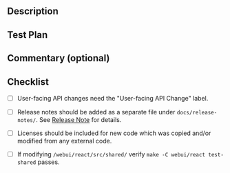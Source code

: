 ## Description

<!---
Lead with the intended commit body in this description field. For breaking changes,
please include "BREAKING CHANGE:" at the beginning of your commit body.
At a minimum, this section should include a bracketed reference to the Jira ticket,
e.g. "[DET-1234]". When squash-and-merging, copy this directly into the description field.
-->


## Test Plan

<!---
Describe the situations in which you've tested your change, and/or a screenshot as appropriate.
Reviewers may ask questions about this test plan to ensure adequate manual coverage of changes.
-->


## Commentary (optional)

<!---
Use this section of your description to add context to the PR. Could be for particularly
tricky bits of code that could use extra scrutiny, historical context useful for reviewers, etc.
You may intentionally leave this section blank and remove the title.
--->


## Checklist

- [ ] User-facing API changes need the "User-facing API Change" label.
- [ ] Release notes should be added as a separate file under `docs/release-notes/`.
See [Release Note](https://github.com/determined-ai/determined/blob/master/docs/release-notes/README.md) for details.
- [ ] Licenses should be included for new code which was copied and/or modified from any external code.
- [ ] If modifying `/webui/react/src/shared/` verify `make -C webui/react test-shared` passes.


<!---
## Title

Example title: "docs: tweak recommended "pip install" usage".

Specifically, this title should contain a type and a description
of the change being made:

User-facing change types:
- docs: docs-only change
- feat: new user-facing feature
- fix: bug fix
- perf: performance improvement

Internal change types:
- build: build system change (anything in a `Makefile`, mostly)
- chore: any internal change not covered by another type
- ci: anything that touches `.circleci`
- refactor: internal refactor
- style: style change
- test: new tests

See https://www.conventionalcommits.org/en/v1.0.0/ for background.

The first line should also:
- be at most 89 characters long
- contain a description that is at most 72 characters long
- not end with sentence-ending punctuation
- start (after the type) with a lowercase imperative ("add", "fix")
-->
